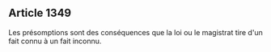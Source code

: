 Article 1349
----
Les présomptions sont des conséquences que la loi ou le magistrat tire d'un fait
connu à un fait inconnu.
